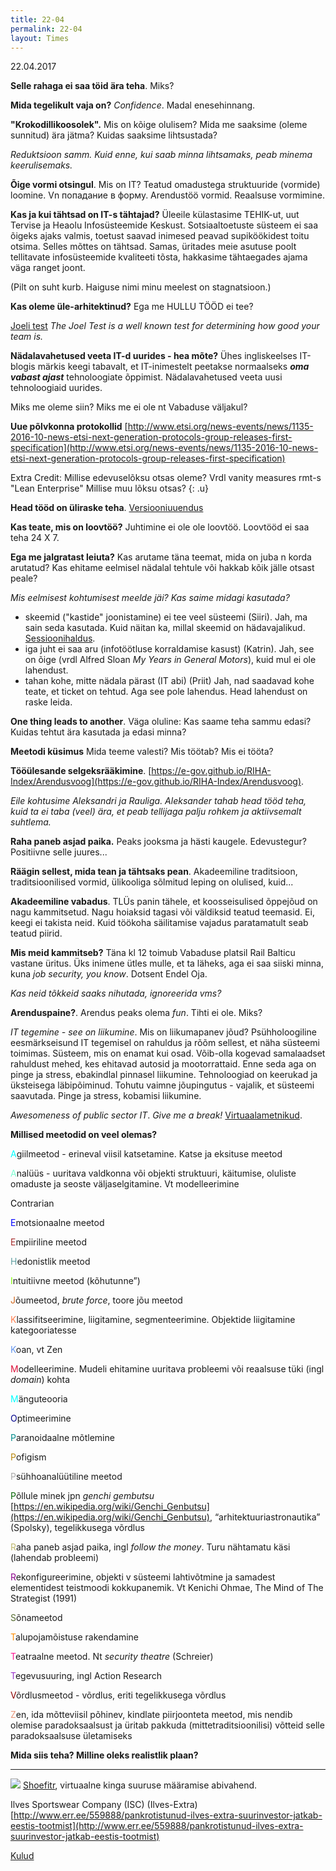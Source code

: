 ```yaml
---
title: 22-04
permalink: 22-04
layout: Times
---
```



22.04.2017

__Selle rahaga ei saa töid ära teha__. Miks?

__Mida tegelikult vaja on?__ _Confidence_. Madal enesehinnang.

__"Krokodillikoosolek".__ Mis on kõige olulisem? Mida me saaksime (oleme sunnitud) ära jätma? Kuidas saaksime lihtsustada?

_Reduktsioon samm. Kuid enne, kui saab minna lihtsamaks, peab minema keerulisemaks._

__Õige vormi otsingul__. Mis on IT? Teatud omadustega struktuuride (vormide) loomine. Vn попадание в форму. Arendustöö vormid. Reaalsuse vormimine.

__Kas ja kui tähtsad on IT-s tähtajad?__ Üleeile külastasime TEHIK-ut, uut Tervise ja Heaolu Infosüsteemide Keskust. Sotsiaaltoetuste süsteem ei saa õigeks ajaks valmis, toetust saavad inimesed peavad supiköökidest toitu otsima. Selles mõttes on tähtsad. Samas, üritades meie asutuse poolt tellitavate infosüsteemide kvaliteeti tõsta, hakkasime tähtaegades ajama väga ranget joont.

(Pilt on suht kurb. Haiguse nimi minu meelest on stagnatsioon.)

__Kas oleme üle-arhitektinud?__ Ega me HULLU TÖÖD ei tee?

[Joeli test](https://www.joelonsoftware.com/2000/08/09/the-joel-test-12-steps-to-better-code/) _The Joel Test is a well known test for determining how good your team is._

__Nädalavahetused veeta IT-d uurides - hea mõte?__ Ühes ingliskeelses IT-blogis märkis keegi tabavalt, et IT-inimestelt peetakse normaalseks ___oma vabast ajast___ tehnoloogiate õppimist. Nädalavahetused veeta uusi tehnoloogiaid uurides. 

Miks me oleme siin? Miks me ei ole nt Vabaduse väljakul?

__Uue põlvkonna protokollid__ [http://www.etsi.org/news-events/news/1135-2016-10-news-etsi-next-generation-protocols-group-releases-first-specification](http://www.etsi.org/news-events/news/1135-2016-10-news-etsi-next-generation-protocols-group-releases-first-specification)

Extra Credit: Millise edevuselõksu otsas oleme? Vrdl vanity measures rmt-s "Lean Enterprise" Millise muu lõksu otsas?
{: .u} 

__Head tööd on üliraske teha__. [Versiooniuuendus](https://agiil.github.io/IT/Versiooniuuendus)

__Kas teate, mis on loovtöö?__ Juhtimine ei ole ole loovtöö. Loovtööd ei saa teha 24 X 7.

__Ega me jalgratast leiuta?__ Kas arutame täna teemat, mida on juba n korda arutatud? Kas ehitame eelmisel nädalal tehtule või hakkab kõik jälle otsast peale?

_Mis eelmisest kohtumisest meelde jäi? Kas saime midagi kasutada?_ 

- skeemid ("kastide" joonistamine) ei tee veel süsteemi (Siiri). Jah, ma sain seda kasutada. Kuid näitan ka, millal skeemid on hädavajalikud. [Sessioonihaldus](https://e-gov.github.io/RIHA-Index/Sessioonihaldus).
- iga juht ei saa aru (infotöötluse korraldamise kasust) (Katrin). Jah, see on õige (vrdl Alfred Sloan _My Years in General Motors_), kuid mul ei ole lahendust.
- tahan kohe, mitte nädala pärast (IT abi) (Priit) Jah, nad saadavad kohe teate, et ticket on tehtud. Aga see pole lahendus. Head lahendust on raske leida.

__One thing leads to another__. Väga oluline: Kas saame teha sammu edasi? Kuidas tehtut ära kasutada ja edasi minna?

__Meetodi küsimus__ Mida teeme valesti? Mis töötab? Mis ei tööta?

__Tööülesande selgeksrääkimine__. [https://e-gov.github.io/RIHA-Index/Arendusvoog](https://e-gov.github.io/RIHA-Index/Arendusvoog).

_Eile kohtusime Aleksandri ja Rauliga. Aleksander tahab head tööd teha, kuid ta ei taba (veel) ära, et peab tellijaga palju rohkem ja aktiivsemalt suhtlema._

__Raha paneb asjad paika.__ Peaks jooksma ja hästi kaugele. Edevustegur? Positiivne selle juures...

__Räägin sellest, mida tean ja tähtsaks pean__. Akadeemiline traditsioon, traditsioonilised vormid, ülikooliga sõlmitud leping on olulised, kuid...  

__Akadeemiline vabadus__. TLÜs panin tähele, et koosseisulised õppejõud on nagu kammitsetud. Nagu hoiaksid tagasi või väldiksid teatud teemasid. Ei, keegi ei takista neid. Kuid töökoha säilitamise vajadus paratamatult seab teatud piirid.

__Mis meid kammitseb?__ Täna kl 12 toimub Vabaduse platsil Rail Balticu vastane üritus. Üks inimene ütles mulle, et ta läheks, aga ei saa siiski minna, kuna _job security, you know_. Dotsent Endel Oja.

_Kas neid tõkkeid saaks nihutada, ignoreerida vms?_

__Arenduspaine?__. Arendus peaks olema _fun_. Tihti ei ole. Miks?

_IT tegemine - see on liikumine_. Mis on liikumapanev jõud? Psühholoogiline eesmärkseisund IT tegemisel on rahuldus ja rõõm sellest, et näha süsteemi toimimas. Süsteem, mis on enamat kui osad. Võib-olla kogevad samalaadset rahuldust mehed, kes ehitavad autosid ja mootorrattaid. Enne seda aga on pinge ja stress, ebakindlal pinnasel liikumine. Tehnoloogiad on keerukad ja üksteisega läbipõiminud. Tohutu vaimne jõupingutus - vajalik, et süsteemi saavutada. Pinge ja stress, kobamisi liikumine.

_Awesomeness of public sector IT_. _Give me a break!_ [Virtuaalametnikud](https://agiil.github.io/IT/Ametnikud).

__Millised meetodid on veel olemas?__

<span style='color: Aqua;'>A</span>giilmeetod - erineval viisil katsetamine. Katse ja eksituse meetod

<span style='color: Aquamarine;'>A</span>nalüüs - uuritava valdkonna või objekti struktuuri, käitumise, oluliste omaduste ja seoste väljaselgitamine. Vt modelleerimine

<span style='color: Black;'>C</span>ontrarian

<span style='color: Blue;'>E</span>motsionaalne meetod

<span style='color: Brown;'>E</span>mpiiriline meetod

<span style='color: Cadetblue;'>H</span>edonistlik meetod

<span style='color: Chartreuse;'>I</span>ntuitiivne meetod (kõhutunne”)

<span style='color: Chocolate;'>J</span>õumeetod, _brute force_, toore jõu meetod

<span style='color: Coral;'>K</span>lassifitseerimine, liigitamine, segmenteerimine. Objektide liigitamine kategooriatesse

<span style='color: Cornflowerblue;'>K</span>oan, vt Zen

<span style='color: Crimson;'>M</span>odelleerimine. Mudeli ehitamine uuritava probleemi või reaalsuse tüki (ingl _domain_) kohta

<span style='color: Cyan;'>M</span>änguteooria

<span style='color: Darkblue;'>O</span>ptimeerimine

<span style='color: Darkcyan;'>P</span>aranoidaalne mõtlemine

<span style='color: Darkgoldenrod;'>P</span>ofigism

<span style='color: Darkgray;'>P</span>sühhoanalüütiline meetod

<span style='color: Darkgreen;'>P</span>õllule minek jpn _genchi gembutsu_ [https://en.wikipedia.org/wiki/Genchi_Genbutsu](https://en.wikipedia.org/wiki/Genchi_Genbutsu), “arhitektuuriastronautika” (Spolsky), tegelikkusega võrdlus

<span style='color: Darkkhaki;'>R</span>aha paneb asjad paika, ingl _follow the money_. Turu nähtamatu käsi (lahendab probleemi)

<span style='color: Darkmagenta;'>R</span>ekonfigureerimine, objekti v süsteemi lahtivõtmine ja samadest elementidest teistmoodi kokkupanemik. Vt Kenichi Ohmae, The Mind of The Strategist (1991)

<span style='color: Darkolivegreen;'>S</span>õnameetod

<span style='color: Darkorange;'>T</span>alupojamõistuse rakendamine

<span style='color: Deeppink;'>T</span>eatraalne meetod. Nt _security theatre_ (Schreier)

<span style='color: Darkorchid;'>T</span>egevusuuring, ingl Action Research 

<span style='color: Darkred;'>V</span>õrdlusmeetod - võrdlus, eriti tegelikkusega võrdlus

<span style='color: Darksalmon;'>Z</span>en, ida mõtteviisil põhinev, kindlate piirjoonteta meetod, mis nendib olemise paradoksaalsust ja üritab pakkuda (mittetraditsioonilisi) võtteid selle paradoksaalsuse ületamiseks

__Mida siis teha? Milline oleks realistlik plaan?__

- - -

![](http://4.bp.blogspot.com/-CHlGXtyyz5k/UlQZ6WWG-6I/AAAAAAAAFYM/MUGrBEeiMQ0/s1600/Shoeftr.PNG) [ Shoefitr](https://techcrunch.com/2015/04/10/amazon-quietly-acquired-shoefitr-to-improve-how-it-sells-footwear-online/), virtuaalne kinga suuruse määramise abivahend.

Ilves Sportswear Company (ISC) (Ilves-Extra) [http://www.err.ee/559888/pankrotistunud-ilves-extra-suurinvestor-jatkab-eestis-tootmist](http://www.err.ee/559888/pankrotistunud-ilves-extra-suurinvestor-jatkab-eestis-tootmist)

[Kulud](https://agiil.github.io/IT/Kulud.html)










